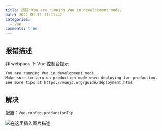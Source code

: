 ```yaml
---
title: 报错:You are running Vue in development mode.
date: 2021-01-11 11:11:47
categories:
  - Vue
comments: true
---
```


## 报错描述

非 webpack 下 Vue 控制台提示

```bash
You are running Vue in development mode.
Make sure to turn on production mode when deploying for production.
See more tips at https://vuejs.org/guide/deployment.html
```

<!-- more -->

## 解决

配置：`Vue.config.productionTip`

<img src="https://img-blog.csdnimg.cn/20190304083744813.png?x-oss-process=image/watermark,type_ZmFuZ3poZW5naGVpdGk,shadow_10,text_aHR0cHM6Ly9ibG9nLmNzZG4ubmV0L3dlaXhpbl80NDA2Nzc2Mg==,size_16,color_FFFFFF,t_70" alt="在这里插入图片描述"  />

